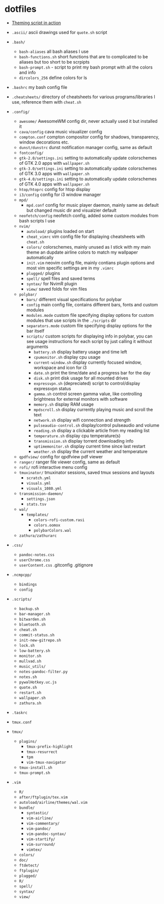 # dotfiles

- [Theming script in action](https://www.youtube.com/watch?v=wSyKs3Cp3us)

- `.ascii/` ascii drawings used for `quote.sh` script
- `.bash/`
  - `bash-aliases` all bash aliases I use
  - `bash-functions.sh` short functions that are to complicated to be aliases but too short to be scrpipts
  - `bash-prompt.sh` - script to print my bash prompt with all the colors and info
  - `dircolors_256` define colors for ls
- `.bashrc` my bash config file
- `.cheatsheets/` directory of cheatsheets for various programs/libraries I use, reference them with `cheat.sh`
- `.config/` 
  - `awesome/` AwesomeWM config dir, never actually used it but installed it
  - `cava/config` cava music visualizer config
  - `compton.conf` compton compositor config for shadows, transparency, window decorations etc.
  - `dunst/dunstrc` dunst notification manager config, same as default
  - `fontconfig/`
  - `gtk-2.0/settings.ini` setting to automatically update colorschemes of GTK 2.0 apps with `wallpaper.sh`
  - `gtk-3.0/settings.ini` setting to automatically update colorschemes of GTK 3.0 apps with `wallpaper.sh`
  - `gtk-4.0/settings.ini` setting to automatically update colorschemes of GTK 4.0 apps with `wallpaper.sh`
  - `htop/htoprc` config for htop display
  - `i3/config` config for i3 window manager
  - `mpd/`
    - `mpd.conf` config for music player daemon, mainly same as default but changed music dir and visualzier default
  - `neofetch/config` neofetch config, added some custom modules from bash scripts I use
  - `nvim/`
    - `autoload/` plugins loaded on start
    - `cheat_vimrc` vim config file for displaying cheatsheets with `cheat.sh`
    - `colors/` colorschemes, mainly unused as I stick with my main theme an dupdate airline colors to match my wallpaper automatically
    - `init.vim` neovim config file, mainly contians plugin options and most vim specific settings are in my `.vimrc`
    - `plugged/` plugins
    - `spell/` spell files and saved terms
    - `syntax/` for NvimR plugin
    - `view/` saved folds for vim files
  - `polybar/` 
    - `bars/` different visual specifications for polybar
    - `config` main config file, contains different bars, fonts and custom modules
    - `modules.mode` custom file specifying display options for custom modules that use scripts in the `./scripts` dir
    - `separators.mode` custom file specifying display options for the bar itself
    - `scripts/` custom scripts for displaying info in polybar, you can see usage instructions for each script by just calling it without arguments
      - `battery.sh` display battery usage and time left
      - `cpumonitor.sh` display cpu usage
      - `current-window.sh` display currently focused window, workspace and icon for i3
      - `date.sh` print the time/date and a progress bar for the day
      - `disk.sh` print disk usage for all mounted drives
      - `expressvpn.sh` (depreciated) script to control/display expressvpn status
      - `gamma.sh` control screen gamma value, like controlling brightness for external monitors with software
      - `memory.sh` display RAM usage
      - `mpdscroll.sh` display currently playing music and scroll the text
      - `network.sh` display wifi connection and strength
      - `pulseaudio-control.sh` display/control pulseaudio and volume
      - `reading.sh` display a clickable article from my reading list
      - `temperature.sh` display cpu temperature(s)
      - `transmission.sh` display torrent downloading info
      - `uptimemonitor.sh` display current time since last restart
      - `weather.sh` display the current weather and temperature
  - `qpdfview/` config for qpdfview pdf viewer
  - `ranger/` ranger file viewer config, same as default
  - `rofi/` rofi interactive menu config
  - `tmuxinator/` tmuxinator sessions, saved tmux sessions and layouts
    - `scratch.yml`
    - `visuals.yml`
    - `visuals_1080.yml`
  - `transmission-daemon/`
    - `settings.json`
    - `stats.tsv`
  - `wal/`
    - `templates/`
      - `colors-rofi-custom.rasi`
      - `colors.oomox`
      - `polybarColors.wal`
  - `zathura/zathurarc`
- `.css/`
  - `pandoc-notes.css`
  - `userChrome.css`
  - `userContent.css`
.gitconfig
.gitignore
- `.ncmpcpp/`
  - `bindings`
  - `config`
- `.scripts/`
  - `backup.sh`
  - `bar-manager.sh`
  - `bitwarden.sh`
  - `bluetooth.sh`
  - `cheat.sh`
  - `commit-status.sh`
  - `init-new-gitrepo.sh`
  - `lock.sh`
  - `low-battery.sh`
  - `monitor.sh`
  - `mullvad.sh`
  - `music_utils/`
  - `notes-pandoc-filter.py`
  - `notes.sh`
  - `pywalHotkey.uc.js`
  - `quote.sh`
  - `restart.sh`
  - `wallpaper.sh`
  - `zathura.sh`
- `.taskrc`
- `tmux.conf`
- `tmux/`
  - `plugins/`
    - `tmux-prefix-highlight`
    - `tmux-resurrect`
    - `tpm`
    - `vim-tmux-navigator`
  - `tmux-install.sh`
  - `tmux-prompt.sh`
- `.vim`
  - `R/`
  - `after/ftplugin/tex.vim`
  - `autoload/airline/themes/wal.vim`
  - `bundle/`
    - `syntastic/`
    - `vim-airline/`
    - `vim-commentary/`
    - `vim-pandoc/`
    - `vim-pandoc-syntax/`
    - `vim-startify/`
    - `vim-surround/`
    - `vimtex/`
  - `colors/`
  - `doc/`
  - `ftdetect/`
  - `ftplugin/`
  - `plugged/`
  - `R/`
  - `spell/`
  - `syntax/`
  - `view/`
